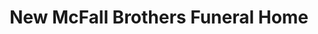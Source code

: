 ---
title: "New McFall Brothers Funeral Home"
url: /detroit/new-mcfall-brothers-funeral-home/
shop: Bestattungen
---